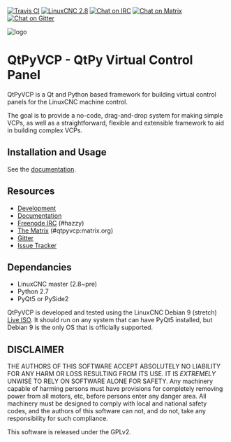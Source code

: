 [![Travis CI][Travis-badge]](https://travis-ci.org/kcjengr/qtpyvcp)
[![LinuxCNC 2.8][linuxcnc-badge]](https://github.com/LinuxCNC/linuxcnc)
[![Chat on IRC ][irc-badge]](https://kiwiirc.com/client/irc.kiwiirc.com/hazzy)
[![Chat on Matrix ][matrix-badge]](https://riot.im/app/#/room/#qtpyvcp:matrix.org)
[![Chat on Gitter ][gitter-badge]](https://gitter.im/KurtJacobson/hazzy)


[Travis-badge]: https://img.shields.io/travis/kcjengr/qtpyvcp/master.svg?label=build
[linuxcnc-badge]: https://img.shields.io/badge/LinuxCNC-%202.8-blue.svg
[irc-badge]: https://img.shields.io/badge/Chat%20on%20IRC-%23hazzy-green.svg
[matrix-badge]: https://img.shields.io/badge/Chat%20on%20Matrix-%23qtpyvcp%3Amatrix.org-green.svg
[gitter-badge]: https://img.shields.io/badge/Chat%20on%20Gitter-%23hazzy-green.svg

![logo](docs/source/_static/qtpyvcp_logo_small.png)

# QtPyVCP - QtPy Virtual Control Panel

QtPyVCP is a Qt and Python based framework for building virtual control panels
for the LinuxCNC machine control.

The goal is to provide a no-code, drag-and-drop system for making simple VCPs,
as well as a straightforward, flexible and extensible framework to aid in
building complex VCPs.


## Installation and Usage

See the [documentation](https://kcjengr.github.io/qtpyvcp/).


## Resources

* [Development](https://github.com/kcjengr/qtpyvcp/)
* [Documentation](https://kcjengr.github.io/qtpyvcp/)
* [Freenode IRC](http://webchat.freenode.net/?channels=%23hazzy) (#hazzy)
* [The Matrix](https://riot.im/app/#/room/#qtpyvcp:matrix.org) (#qtpyvcp:matrix.org)
* [Gitter](https://gitter.im/KurtJacobson/hazzy)
* [Issue Tracker](https://github.com/kcjengr/qtpyvcp/issues)


## Dependancies

* LinuxCNC master (2.8~pre)
* Python 2.7
* PyQt5 or PySide2

QtPyVCP is developed and tested using the LinuxCNC Debian 9 (stretch)
[Live ISO](http://www.linuxcnc.org/testing-stretch-rtpreempt/). It should run
on any system that can have PyQt5 installed, but Debian 9 is the only OS
that is officially supported.


## DISCLAIMER

THE AUTHORS OF THIS SOFTWARE ACCEPT ABSOLUTELY NO LIABILITY FOR
ANY HARM OR LOSS RESULTING FROM ITS USE.  IT IS _EXTREMELY_ UNWISE
TO RELY ON SOFTWARE ALONE FOR SAFETY.  Any machinery capable of
harming persons must have provisions for completely removing power
from all motors, etc, before persons enter any danger area.  All
machinery must be designed to comply with local and national safety
codes, and the authors of this software can not, and do not, take
any responsibility for such compliance.

This software is released under the GPLv2.
